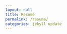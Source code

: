 ```yaml
---
layout: null
title: Resume 
permalink: /resume/
categories: jekyll update
---
```

<object height="900" width="100%" data="https://nbviewer.org/github/ajprabhu09/resume/blob/master/AjinkyaPrabhu.pdf" type='application/pdf'></object>
